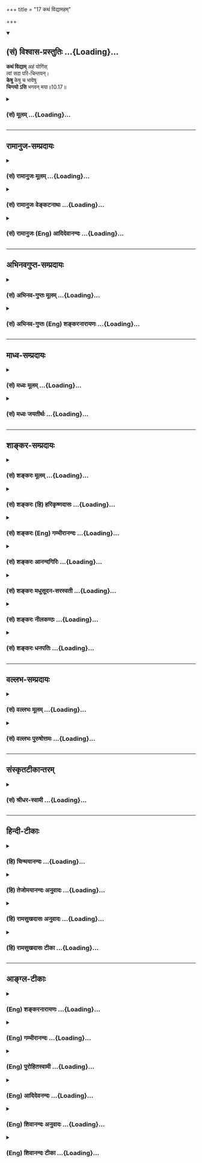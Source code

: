 +++
title = "17 कथं विद्यामहम्"

+++
<div class="js_include" newlevelforh1="2" title="(सं) विश्वास-प्रस्तुतिः" unfilled url="/mahAbhAratam/shlokashaH/06-bhIShma-parva/03-bhagavad-gItA-parva/saMskRtam/vishvAsa-prastutiH/10_vibhUti-vistAra-yoga/17_kathaM_vidyAmaham.md">
<details open><summary><h2>(सं) विश्वास-प्रस्तुतिः ...{Loading}...</h2></summary>

**कथं विद्याम्** अहं योगिंस्  
त्वां सदा परि-चिन्तयन्।  
**केषु** केषु च भावेषु  
**चिन्त्यो ऽसि** भगवन् मया॥10.17॥
</details>
</div>
<div class="js_include collapsed" newlevelforh1="3" title="(सं) मूलम्" unfilled url="/mahAbhAratam/shlokashaH/06-bhIShma-parva/03-bhagavad-gItA-parva/saMskRtam/mUlam/10_vibhUti-vistAra-yoga/17_kathaM_vidyAmaham.md">
<details><summary><h3>(सं) मूलम् ...{Loading}...</h3></summary>

कथं विद्यामहं योगिंस्त्वां सदा परिचिन्तयन्।  
केषु केषु च भावेषु चिन्त्योऽसि भगवन्मया।।10.17।।
</details>
</div>


_________________
## रामानुज-सम्प्रदायः
<div class="js_include collapsed" newlevelforh1="3" title="(सं) रामानुजः मूलम्" unfilled url="/mahAbhAratam/shlokashaH/06-bhIShma-parva/03-bhagavad-gItA-parva/saMskRtam/rAmAnujaH/mUlam/10_vibhUti-vistAra-yoga/17_kathaM_vidyAmaham.md">
<details><summary><h3>(सं) रामानुजः मूलम् ...{Loading}...</h3></summary>

।।10.17।।**अहं योगी** भक्तियोगनिष्ठः सन् भक्त्या **त्वां सदा
परिचिन्तयन्** चिन्तयितुं प्रवृत्तः चिन्तनीयं त्वां
परिपूर्णैश्वर्यादिकल्याणगुणगणं **कथं विद्या**
पूर्वोक्तबुद्धिज्ञानादिभाव्यतिरेक्तेषु अनुक्तषु **केषु केषु च भावेषु
मया** नियन्तृत्वेन **चिन्त्यः असि।**

</details>
</div>
<div class="js_include collapsed" newlevelforh1="3" title="(सं) रामानुजः वेङ्कटनाथः" unfilled url="/mahAbhAratam/shlokashaH/06-bhIShma-parva/03-bhagavad-gItA-parva/saMskRtam/rAmAnujaH/venkaTanAthaH/10_vibhUti-vistAra-yoga/17_kathaM_vidyAmaham.md">
<details><summary><h3>(सं) रामानुजः वेङ्कटनाथः ...{Loading}...</h3></summary>

  
  
।।10.17।। योगिशब्दः प्रकरणविशेषात्त्वां सदा परिचिन्तयन् इत्यादेः
सामर्थ्याच्च योगिविशेषविषय इत्याह -- भक्तियोगनिष्ठः सन्निति। सन्नित्यनेन
निष्पन्नयोगिपरत्वमपि व्यावर्तितम्। अत्रयोगिन् इति परेषां पाठोऽनार्षः। सदा
इतिविशेषणसामर्थ्यात्भक्त्येति सिद्धम्। वेदनात्पूर्वं चिन्तनाशक्तेः;कथं
विद्याम् इत्यस्य चिन्तनहेतुत्वात्लक्षणहेत्वोः क्रियायाः
\[अष्टा.3।2।126\] इति शतुरनुशासनाच्चचिन्तयितुं प्रवृत्त
इत्युक्तम्। त्वाम् इति धर्मिविशेषस्य प्रतिपन्नत्वात्प्रकारविशेषेषु
बुभुत्सेति ज्ञापनायोक्तंपरिपूर्णेत्यादि। प्रश्नो ह्यज्ञातविशेषज्ञापनार्थ
इत्यभि सन्धायोक्तं -- पूर्वोक्तेत्यादि। भावेषु इति सप्तम्यभिप्रेतोक्तिः;
प्रकृतानुकर्षणं वा, -- नियन्तृत्वेनेति।  
  

</details>
</div>
<div class="js_include collapsed" newlevelforh1="3" title="(सं) रामानुजः (Eng) आदिदेवानन्दः" unfilled url="/mahAbhAratam/shlokashaH/06-bhIShma-parva/03-bhagavad-gItA-parva/saMskRtam/rAmAnujaH/english/AdidevAnandaH/10_vibhUti-vistAra-yoga/17_kathaM_vidyAmaham.md">
<details><summary><h3>(सं) रामानुजः (Eng) आदिदेवानन्दः ...{Loading}...</h3></summary>

10.17 I, 'Your devotee' (Yogin), namely, one engaged in Bhakti Yoga, and
'constantly meditating on You' with devotion, namely, embarked on meditation on You, - how am I to know You, the object of meditation, as possessing a multitude of auspicious attributes like sovereignty etc.;
And in what varied modes of mental dispositions, which are as yet untold and which are different from the intelligence, knowledge etc., described earlier, are You the Controller of all, to be meditated upon by me.

</details>
</div>


_________________
## अभिनवगुप्त-सम्प्रदायः
<div class="js_include collapsed" newlevelforh1="3" title="(सं) अभिनव-गुप्तः मूलम्" unfilled url="/mahAbhAratam/shlokashaH/06-bhIShma-parva/03-bhagavad-gItA-parva/saMskRtam/abhinava-guptaH/mUlam/10_vibhUti-vistAra-yoga/17_kathaM_vidyAmaham.md">
<details><summary><h3>(सं) अभिनव-गुप्तः मूलम् ...{Loading}...</h3></summary>

।।10.17।। No commentary.  
  

</details>
</div>
<div class="js_include collapsed" newlevelforh1="3" title="(सं) अभिनव-गुप्तः (Eng) शङ्करनारायणः" unfilled url="/mahAbhAratam/shlokashaH/06-bhIShma-parva/03-bhagavad-gItA-parva/saMskRtam/abhinava-guptaH/english/shankaranArAyaNaH/10_vibhUti-vistAra-yoga/17_kathaM_vidyAmaham.md">
<details><summary><h3>(सं) अभिनव-गुप्तः (Eng) शङ्करनारायणः ...{Loading}...</h3></summary>

10.17 Sri Abhinavagupta did not comment upon this sloka.

</details>
</div>


_________________
## माध्व-सम्प्रदायः
<div class="js_include collapsed" newlevelforh1="3" title="(सं) मध्वः मूलम्" unfilled url="/mahAbhAratam/shlokashaH/06-bhIShma-parva/03-bhagavad-gItA-parva/saMskRtam/madhvaH/mUlam/10_vibhUti-vistAra-yoga/17_kathaM_vidyAmaham.md">
<details><summary><h3>(सं) मध्वः मूलम् ...{Loading}...</h3></summary>

।।10.17।। Sri Madhvacharya did not comment on this sloka.

</details>
</div>
<div class="js_include collapsed" newlevelforh1="3" title="(सं) मध्वः जयतीर्थः" unfilled url="/mahAbhAratam/shlokashaH/06-bhIShma-parva/03-bhagavad-gItA-parva/saMskRtam/madhvaH/jayatIrthaH/10_vibhUti-vistAra-yoga/17_kathaM_vidyAmaham.md">
<details><summary><h3>(सं) मध्वः जयतीर्थः ...{Loading}...</h3></summary>

।।10.17।। Sri Jayatirtha did not comment on this sloka.

</details>
</div>


_________________
## शाङ्कर-सम्प्रदायः
<div class="js_include collapsed" newlevelforh1="3" title="(सं) शङ्करः मूलम्" unfilled url="/mahAbhAratam/shlokashaH/06-bhIShma-parva/03-bhagavad-gItA-parva/saMskRtam/shankaraH/mUlam/10_vibhUti-vistAra-yoga/17_kathaM_vidyAmaham.md">
<details><summary><h3>(सं) शङ्करः मूलम् ...{Loading}...</h3></summary>

।।10.17।। --,**कथं विद्यां** विजानीयाम् **अहं** हे **योगिन् त्वां सदा
परिचिन्तयन्। केषु केषु च भावेषु** वस्तुषु **चिन्त्यः असि** ध्येयः असि
**भगवन् मया**।।

</details>
</div>
<div class="js_include collapsed" newlevelforh1="3" title="(सं) शङ्करः (हि) हरिकृष्णदासः" unfilled url="/mahAbhAratam/shlokashaH/06-bhIShma-parva/03-bhagavad-gItA-parva/saMskRtam/shankaraH/hindI/harikRShNadAsaH/10_vibhUti-vistAra-yoga/17_kathaM_vidyAmaham.md">
<details><summary><h3>(सं) शङ्करः (हि) हरिकृष्णदासः ...{Loading}...</h3></summary>

।।10.17।। हे योगिन् आपका सदा चिन्तन करता हुआ मैं आपको किस प्रकार जानूँ हे
भगवन् आप किनकिन भावोंमें अर्थात् वस्तुओंमें मेरे द्वारा चिन्तन किये
जानेयोग्य हैं।

</details>
</div>
<div class="js_include collapsed" newlevelforh1="3" title="(सं) शङ्करः (Eng) गम्भीरानन्दः" unfilled url="/mahAbhAratam/shlokashaH/06-bhIShma-parva/03-bhagavad-gItA-parva/saMskRtam/shankaraH/english/gambhIrAnandaH/10_vibhUti-vistAra-yoga/17_kathaM_vidyAmaham.md">
<details><summary><h3>(सं) शङ्करः (Eng) गम्भीरानन्दः ...{Loading}...</h3></summary>

10.17 O Yogi, katham, how; aham vidyam, shall I know tvam, You; sada
pari-cintayan, by remaining ever-engaged in meditation; Ca, and; kesu
kesu bhavesu, through what objects; bhagvan, O Lord; cintah asi, are You
to be meditated on; maya, by me;

</details>
</div>
<div class="js_include collapsed" newlevelforh1="3" title="(सं) शङ्करः आनन्दगिरिः" unfilled url="/mahAbhAratam/shlokashaH/06-bhIShma-parva/03-bhagavad-gItA-parva/saMskRtam/shankaraH/AnandagiriH/10_vibhUti-vistAra-yoga/17_kathaM_vidyAmaham.md">
<details><summary><h3>(सं) शङ्करः आनन्दगिरिः ...{Loading}...</h3></summary>

।।10.17।। किमर्थं विभूतीः श्रोतुमिच्छसीत्याशङ्क्य
ध्यानसौकर्यप्रकारप्रश्नेन फलं कथयति -- **कथमिति।** योगो नामैश्वर्यं
तदस्यास्तीति योगी हे योगिन्; अहं स्थविष्ठमतिस्त्वां केन प्रकारेण
सततमनुसंदधानो विशुद्धबुद्धिर्भूत्वा निरुपाधिकं त्वां विजानीयामिति
प्रश्नः। प्रश्नान्तरं प्रस्तौति -- **केषु केष्विति।**
चेतनाचेतनभेदादुपाधिबहुत्वाच्च बहुवचनम्।

</details>
</div>
<div class="js_include collapsed" newlevelforh1="3" title="(सं) शङ्करः मधुसूदन-सरस्वती" unfilled url="/mahAbhAratam/shlokashaH/06-bhIShma-parva/03-bhagavad-gItA-parva/saMskRtam/shankaraH/madhusUdana-sarasvatI/10_vibhUti-vistAra-yoga/17_kathaM_vidyAmaham.md">
<details><summary><h3>(सं) शङ्करः मधुसूदन-सरस्वती ...{Loading}...</h3></summary>

।।10.17।। किं प्रयोजनं तत्कथनस्य तदाह द्वाभ्याम् -- योगो
निरतिशयैश्वर्यादिशक्तिः सोऽस्यास्तीति हे
योगिन्निरतिशयैश्वर्यादिशक्तिशालिन्; अहमतिस्थूलमतिस्त्वां देवादिभिरपि
ज्ञातुमशक्यं कथं विद्यां जानीयाम्। सदा परिचिन्तयन्सर्वदा ध्यायन्। ननु
मद्विभूतिषु मां ध्यायन्; ज्ञास्यसि तत्राह -- केषु केषु च भावेषु
चेतनाचेतनात्मकेषु वस्तुषु त्वद्विभूतिभूतेषु मया चिन्त्योऽसि हे भगवन्।

</details>
</div>
<div class="js_include collapsed" newlevelforh1="3" title="(सं) शङ्करः नीलकण्ठः" unfilled url="/mahAbhAratam/shlokashaH/06-bhIShma-parva/03-bhagavad-gItA-parva/saMskRtam/shankaraH/nIlakaNThaH/10_vibhUti-vistAra-yoga/17_kathaM_vidyAmaham.md">
<details><summary><h3>(सं) शङ्करः नीलकण्ठः ...{Loading}...</h3></summary>

।।10.17।। योग ऐश्वर्यं तद्वन् हे योगिन्; त्वां कथं चर्मचक्षुषा विद्यां न
कथमपीति विश्वरूपदर्शनस्य दौर्लभ्यं मन्वानः कतिपयेष्वेव स्थानेषु भगवन्तं
चिन्तयिष्यामि विश्वरूपदर्शनेऽधिकारसिद्ध्यर्थमित्याशयेनाह --
**केष्विति।**

</details>
</div>
<div class="js_include collapsed" newlevelforh1="3" title="(सं) शङ्करः धनपतिः" unfilled url="/mahAbhAratam/shlokashaH/06-bhIShma-parva/03-bhagavad-gItA-parva/saMskRtam/shankaraH/dhanapatiH/10_vibhUti-vistAra-yoga/17_kathaM_vidyAmaham.md">
<details><summary><h3>(सं) शङ्करः धनपतिः ...{Loading}...</h3></summary>

।।10.17।। हे योगन्; अहं स्थूलबुद्धिस्त्वां केन प्रकारेण परि
समन्ताच्चिन्तयन् सूक्ष्मबुद्धिर्भूत्वा जानीयाम्। अघटितघटनं योगस्तद्वान्
त्वम्। मामपि त्वां ज्ञातुमयोग्यं योग्यं कर्तुमर्हसीति संबोधनाशयः।
केषुकेषु च भावेषु पदार्थेषु मया ध्येयोऽसि तत्तत्पदार्थेषु
स्वैश्वर्यादिमत्पदार्थ वदेति द्योतयन्नाह -- हे भगवन्निति।

</details>
</div>


_________________
## वल्लभ-सम्प्रदायः
<div class="js_include collapsed" newlevelforh1="3" title="(सं) वल्लभः मूलम्" unfilled url="/mahAbhAratam/shlokashaH/06-bhIShma-parva/03-bhagavad-gItA-parva/saMskRtam/vallabhaH/mUlam/10_vibhUti-vistAra-yoga/17_kathaM_vidyAmaham.md">
<details><summary><h3>(सं) वल्लभः मूलम् ...{Loading}...</h3></summary>

।।10.17 -- 10.18।। किमर्थं तत्प्रकाशनं इत्यपेक्षायामाह -- कथं विद्यामिति।
अहं त्वया योगी विधीये तस्य च चिन्तनं युक्तमेवेति। केषुकेषूभयविधेषु
भावेषु मया चिन्त्योऽसि। योगिन् इति पाठे तद्वत्त्वात्तव योगमपि कथमहं
विद्यामिति प्रश्न उपलभ्यते। ततो विस्तरेणेति समस्तप्रश्नस्फोरणं विभूतिं
योगं चेति। यद्यपि पूर्वं त्वयोक्ता विभूतिस्तथ पि सङ्क्षेपेणेत्यधुना
विस्तरेण वदेति पृच्छति।

</details>
</div>
<div class="js_include collapsed" newlevelforh1="3" title="(सं) वल्लभः पुरुषोत्तमः" unfilled url="/mahAbhAratam/shlokashaH/06-bhIShma-parva/03-bhagavad-gItA-parva/saMskRtam/vallabhaH/puruShottamaH/10_vibhUti-vistAra-yoga/17_kathaM_vidyAmaham.md">
<details><summary><h3>(सं) वल्लभः पुरुषोत्तमः ...{Loading}...</h3></summary>

  
  
।।10.17।। कथनप्रयोजनमाह -- कथमिति। हे योगिन् सर्वव्यापक सर्वकरणसमर्थ अहं
प्रकटरूपमानन्दमयं त्वां सदा परिचिन्तयन् परितो बाह्याभ्यन्तरभेदेन
चिन्तयन् विभूतीः कथ विद्यां जानामीत्यर्थः। अत्रायं भावः --
साक्षाद्भगवच्चिन्तने विभूतिज्ञाने तत्र मनोनिवेशने चिन्तनविच्छेदो
भविष्यतीति कथं जानामि ननु तर्हि प्रश्नः किमर्थं इत्याशङ्क्य
यत्पूर्वमुक्तम्एतां विभूतिं \[10।7\] इत्यारभ्ययेन मामुपयान्ति ते
\[10।7\] इत्यन्तं तेन त्वत्प्राप्त्यर्थं पृच्छामि; तत्रापि
स्वाधिकारानुसारेण यत्स्वस्यावश्यकं तत्कथयेति विज्ञापयति -- केष्विति।
केषु लोकेषु; च पुनः केषु भावेषु पदार्थेषु भगवन् षड्गुणैश्वर्य पूर्णगुणैः
सर्वव्यापक मया चिन्तनीयोऽसि।  
  

</details>
</div>


_________________
## संस्कृतटीकान्तरम्
<div class="js_include collapsed" newlevelforh1="3" title="(सं) श्रीधर-स्वामी" unfilled url="/mahAbhAratam/shlokashaH/06-bhIShma-parva/03-bhagavad-gItA-parva/saMskRtam/shrIdhara-svAmI/10_vibhUti-vistAra-yoga/17_kathaM_vidyAmaham.md">
<details><summary><h3>(सं) श्रीधर-स्वामी ...{Loading}...</h3></summary>

।।10.17।। कथनप्रयोजनं दर्शयन्प्रार्थयते **-- कथमिति** द्वाभ्याम्। हे
योगिन्; कथं कैर्विभूतिभेदैः सदा परिचिन्तयन्नहं त्वां विद्यां जानीयाम्।
विभूतिभेदेन चिन्त्योऽपि त्वं केषु केषु पदार्थेषु मया चिन्तनीयोऽसि।

</details>
</div>


_________________
## हिन्दी-टीकाः
<div class="js_include collapsed" newlevelforh1="3" title="(हि) चिन्मयानन्दः" unfilled url="/mahAbhAratam/shlokashaH/06-bhIShma-parva/03-bhagavad-gItA-parva/hindI/chinmayAnandaH/10_vibhUti-vistAra-yoga/17_kathaM_vidyAmaham.md">
<details><summary><h3>(हि) चिन्मयानन्दः ...{Loading}...</h3></summary>

।।10.17।। किस प्रकार मैं आपका चिन्तन या ध्यान करूँ जिससे कि मैं आपको
साक्षात् जान सकूँ साधक का लक्ष्य है एकत्व भाव से आत्मा को साक्षात्
जानना। अब तक के अध्यायों में कहीं भी गीता ने ध्यानाभ्यास के लिए किसी नदी
के तट पर या एकान्त गुफा में जाकर संन्यास का जीवन व्यतीत करने का समर्थन
नहीं किया है। श्रीकृष्ण का मनुष्य को आह्वान कर्त्तव्य कर्म करने के लिए
है और अपने इसी व्यावहारिक जीवन में ईश्वरानुभूति में जीने के लिए है। हमें
यह नहीं भूलना चाहिए कि गीताशास्त्र का उद्घोष महाभारत के समरांगण में उस
क्षण हुआ था; जब तत्कालीन समस्त राष्ट्र अपने समय की सबसे बड़ी ऐतिहासिक
क्रांति वेला का सामना करने के लिए उद्यत थे। यह क्रांति वेला लौकिक और
आध्यात्मिक दोनों ही मूल्यों की निर्णायक थी। अर्जुन कर्त्तव्य पालन के
गीताधर्म में पूर्णतया परिवर्तित हो गया था। उसका यह परिवर्तन श्रीकृष्ण को
सम्बोधित किये योगिन शब्द से विशेष रूप से दर्शाया गया है। श्रीकृष्ण ऐसे
सर्वश्रेष्ठ कर्मयोगी थे; जिन्होंने विविध घटनाओं से परिपूर्ण जीवन में
अत्यन्त व्यस्त रहते हुए भी कभी अपने शुद्ध दिव्यस्वरूप का विस्मरण नहीं
होने दिया। इस श्लोक में अर्जुन अपने अनुरोध का कारण भी बताते हुए कहता है;
आप किनकिन भावों में मेरे द्वारा चिन्तन करने योग्य हैं व्यावहारिक जीवन
जीते हुए और उसकी चुनौतियों का सामना करते हुए; यदि सर्वत्र व्याप्त आत्मा
का अखण्ड स्मरण बनाये रखना हो; तो साधक को निश्चित रूप से यह जानना आवश्यक
होगा कि वह उस तत्त्व को प्रत्येक वस्तु; वस्तुओं के समूह और मनुष्यों के
समाज में कहाँ और कैसे देखे। अर्जुन अपनी इच्छा को और अधिक स्पष्ट करते हुए
कहता है कि यदि भगवान् का उत्तर विस्तृत भी हो; तब भी उन्हें सुनने और
समझने में वह थकान नहीं अनुभव करेगा

</details>
</div>
<div class="js_include collapsed" newlevelforh1="3" title="(हि) तेजोमयानन्दः अनुवादः" unfilled url="/mahAbhAratam/shlokashaH/06-bhIShma-parva/03-bhagavad-gItA-parva/hindI/tejomayAnandaH/anuvAdaH/10_vibhUti-vistAra-yoga/17_kathaM_vidyAmaham.md">
<details><summary><h3>(हि) तेजोमयानन्दः अनुवादः ...{Loading}...</h3></summary>

।।10.17।। हे योगेश्वर ! मैं किस प्रकार निरन्तर चिन्तन करता हुआ आपको
जानूँ, और हे भगवन् ! आप किनकिन भावों में मेरे द्वारा चिन्तन करने योग्य
हैं।।

</details>
</div>
<div class="js_include collapsed" newlevelforh1="3" title="(हि) रामसुखदासः अनुवादः" unfilled url="/mahAbhAratam/shlokashaH/06-bhIShma-parva/03-bhagavad-gItA-parva/hindI/rAmasukhadAsaH/anuvAdaH/10_vibhUti-vistAra-yoga/17_kathaM_vidyAmaham.md">
<details><summary><h3>(हि) रामसुखदासः अनुवादः ...{Loading}...</h3></summary>

।।10.17।। हे योगिन् ! हरदम साङ्गोपाङ्ग चिन्तन करता हुआ मैं आपको कैसे
जानूँ ; और हे भगवन् ! किन-किन भावोंमें आप मेरे द्वारा चिन्तन किये जा
सकते हैं अर्थात् किन-किन भावोंमें मैं आपका चिन्तन करूँ ;

</details>
</div>
<div class="js_include collapsed" newlevelforh1="3" title="(हि) रामसुखदासः टीका" unfilled url="/mahAbhAratam/shlokashaH/06-bhIShma-parva/03-bhagavad-gItA-parva/hindI/rAmasukhadAsaH/TIkA/10_vibhUti-vistAra-yoga/17_kathaM_vidyAmaham.md">
<details><summary><h3>(हि) रामसुखदासः टीका ...{Loading}...</h3></summary>

।।10.17।।***व्याख्या--'*कथं विद्यामहं योगिंस्त्वां सदा
परिचिन्तयन्'--**सातवें श्लोकमें भगवान्ने कहा कि जो मेरी विभूति और योगको
तत्त्वसे जानता है, वह अविचल भक्तियोगसे युक्त हो जाता है। इसलिये अर्जुन
भगवान्से पूछते हैं कि हरदम चिन्तन करता हुआ मैं आपको कैसे जानूँ;

</details>
</div>


_________________
## आङ्ग्ल-टीकाः
<div class="js_include collapsed" newlevelforh1="3" title="(Eng) शङ्करनारायणः" unfilled url="/mahAbhAratam/shlokashaH/06-bhIShma-parva/03-bhagavad-gItA-parva/english/shankaranArAyaNaH/10_vibhUti-vistAra-yoga/17_kathaM_vidyAmaham.md">
<details><summary><h3>(Eng) शङ्करनारायणः ...{Loading}...</h3></summary>

10.17. O Mighty Yogin ! How should I know You, meditating on You ; In what several entities, O Bhagavat, are You to be contemplated upon by me
;

</details>
</div>
<div class="js_include collapsed" newlevelforh1="3" title="(Eng) गम्भीरानन्दः" unfilled url="/mahAbhAratam/shlokashaH/06-bhIShma-parva/03-bhagavad-gItA-parva/english/gambhIrAnandaH/10_vibhUti-vistAra-yoga/17_kathaM_vidyAmaham.md">
<details><summary><h3>(Eng) गम्भीरानन्दः ...{Loading}...</h3></summary>

10.17 O Yogi, \[Here yoga stands for the results of yoga, viz omniscience, omnipotence, etc.; one possessed of these is a yogi. (See Comm. on 10.7)\] how shall I know You by remaining ever-engaged in meditation; And through what objects, O Lord, are You to be meditated on by me;

</details>
</div>
<div class="js_include collapsed" newlevelforh1="3" title="(Eng) पुरोहितस्वामी" unfilled url="/mahAbhAratam/shlokashaH/06-bhIShma-parva/03-bhagavad-gItA-parva/english/purohitasvAmI/10_vibhUti-vistAra-yoga/17_kathaM_vidyAmaham.md">
<details><summary><h3>(Eng) पुरोहितस्वामी ...{Loading}...</h3></summary>

10.17 O Master! How shall I, by constant meditation, know Thee; My Lord!
What are Thy various manifestations through which I am to mediate on Thee;

</details>
</div>
<div class="js_include collapsed" newlevelforh1="3" title="(Eng) आदिदेवनन्दः" unfilled url="/mahAbhAratam/shlokashaH/06-bhIShma-parva/03-bhagavad-gItA-parva/english/AdidevanandaH/10_vibhUti-vistAra-yoga/17_kathaM_vidyAmaham.md">
<details><summary><h3>(Eng) आदिदेवनन्दः ...{Loading}...</h3></summary>

10.17 How can I, Your devotee, know You by constantly meditating on You;
And in what modes, O Lord, are you to be meditated upon by Me.

</details>
</div>
<div class="js_include collapsed" newlevelforh1="3" title="(Eng) शिवानन्दः अनुवादः" unfilled url="/mahAbhAratam/shlokashaH/06-bhIShma-parva/03-bhagavad-gItA-parva/english/shivAnandaH/anuvAdaH/10_vibhUti-vistAra-yoga/17_kathaM_vidyAmaham.md">
<details><summary><h3>(Eng) शिवानन्दः अनुवादः ...{Loading}...</h3></summary>

10.17 How shall I, ever meditating, know Thee, O Yogin; In what aspects or things, O blessed Lord, art Thou to be thought of by me;

</details>
</div>
<div class="js_include collapsed" newlevelforh1="3" title="(Eng) शिवानन्दः टीका" unfilled url="/mahAbhAratam/shlokashaH/06-bhIShma-parva/03-bhagavad-gItA-parva/english/shivAnandaH/TIkA/10_vibhUti-vistAra-yoga/17_kathaM_vidyAmaham.md">
<details><summary><h3>(Eng) शिवानन्दः टीका ...{Loading}...</h3></summary>

10.17 कथम् how; विद्याम् shall know; अहम् I; योगिन् O Yogin; त्वाम्
Thee; सदा always; परिचिन्तयन् meditating; केषु केषु in what and what; च
and; भावेषु aspects; चिन्त्यः to be thought of; असि (Thou) art; भगवन् O blessed Lord; मया by me.Commentary Arjuna says O Lord; how may I know Thee by constant meditation In what aspects art Thou to be thought of by me Even when I think of external objects I can meditate on Thee in Thy particular manifestations in them if I have a detailed knowledge of Thy glories. Therefore deign to tell me; without reserve; of Thy own glories. Then only can I behold oneness everywhere.

</details>
</div>
